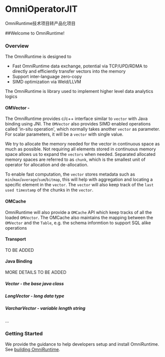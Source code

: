 # OmniOperatorJIT
OmniRuntime技术项目转产品化项目

##Welcome to OmniRuntime!
### Overview
The OmniRuntime is designed to

* Fast OmniRuntime data exchange, potential via TCP/UPD/RDMA to directly and efficiently transfer vectors into the memory
* Support inter-language zero-copy
* SIMD optimization via Weld/LLVM

The OmniRuntime is library used to implement higher level data analytics logics

#### OMVector - 
The OmniRuntime provides c/c++ interface similar to `vector` with Java binding using JNI. The `OMVector` also provides SIMD enabled
operations called 'in-situ operation', which normally takes another `vector` as parameter. For scalar parameters, it will be
a `vector` with single value.

We try to allocate the memory needed for the vector in continuous space as much as possible. Not requiring all
elements stored in continuous memory space allows us to expand the `vectors` when needed. Separated allocated 
memory spaces are referred to as `chunk`, which is the smallest unit of operator for allocation and de-allocation.

To enable fast computation, the `vector` stores metadata such as `min`/`max`/`average`/`sum`/`bitmap`, this will help with
aggregation and locating a specific element in the `vector`. The `vector` will also keep track of the `last used timestamp` of the chunks
in the `vector`. 

#### OMCache
OmniRuntime will also provide a `OMCache` API which keep tracks of all the loaded `OMVector`. The OMCache also maintains the mapping between 
the `OMVector` and the `Table`, e.g. the schema informtion to support SQL alike operations


#### Transport
TO BE ADDED

#### Java Binding
MORE DETAILS TO BE ADDED

##### Vector - the base java class
##### LongVector - long data type
##### VarcharVector - variable length string
...


### Getting Started
We provide the guidance to help developers setup and install OmniRuntime. See [building OmniRuntime](./BUILDING.MD).